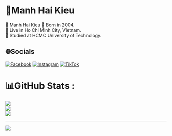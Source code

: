 # 🤴Manh Hai Kieu
🤴 Manh Hai Kieu
🎂 Born in 2004.<br>
📍 Live in Ho Chi Minh City, Vietnam.<br>
🏫 Studied at HCMC University of Technology.

## 🌐Socials
[![Facebook](https://img.shields.io/badge/Facebook-%231877F2.svg?logo=Facebook&logoColor=white)](https://facebook.com/mh.kieuuu) [![Instagram](https://img.shields.io/badge/Instagram-%23E4405F.svg?logo=Instagram&logoColor=white)](https://instagram.com/mh.kieuuu_) [![TikTok](https://img.shields.io/badge/TikTok-%23000000.svg?logo=TikTok&logoColor=white)](https://tiktok.com/@mhkieuuu) 
# 📊GitHub Stats :
![](https://github-readme-stats.vercel.app/api?username=manhhaikieu&theme=radical&hide_border=false&include_all_commits=false&count_private=false)<br/>
![](https://github-readme-streak-stats.herokuapp.com/?user=manhhaikieu&theme=radical&hide_border=false)<br/>
![](https://github-readme-stats.vercel.app/api/top-langs/?username=manhhaikieu&theme=radical&hide_border=false&include_all_commits=false&count_private=false&layout=compact)

---
[![](https://visitcount.itsvg.in/api?id=manhhaikieu&icon=0&color=0)](https://visitcount.itsvg.in)
